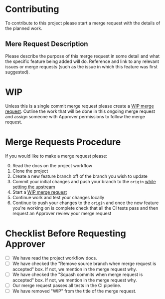 # Contributing

To contribute to this project please start a merge request with the details of the planned work.

## Mere Request Description

Please describe the purpose of this merge request in some detail and what the specific feature being added will do. Reference and link to any relevant issues or merge requests (such as the issue in which this feature was first suggested).


# WIP

Unless this is a single commit merge request please create a [WIP merge request](https://docs.gitlab.com/ce/user/project/merge_requests/work_in_progress_merge_requests.html). Outline the work that will be done in this ongoing merge request and assign someone with Approver permissions to follow the merge request.

# Merge Requests Procedure

If you would like to make a merge request please:

0. Read the docs on the project workflow
1. Clone the project
2. Create a new feature branch off of the branch you wish to update
3. Commit your initial changes and push your branch to the `origin` [while setting the upstream](https://stackoverflow.com/q/5697750)
4. Start a [WIP merge request](https://docs.gitlab.com/ce/user/project/merge_requests/work_in_progress_merge_requests.html)
5. Continue work and test your changes locally
6. Continue to push your changes to the `origin` and once the new feature you're working on is complete check that all the CI tests pass and then request an Approver review your merge request

# Checklist Before Requesting Approver

- [ ] We have read the project workflow docs.
- [ ] We have checked the "Remove source branch when merge request is accepted" box. If not, we mention in the merge request why.
- [ ] We have checked the "Squash commits when merge request is accepted" box. If not, we mention in the merge request why.
- [ ] Our merge request passes all tests in the CI pipeline.
- [ ] We have removed "WIP" from the title of the merge request.
